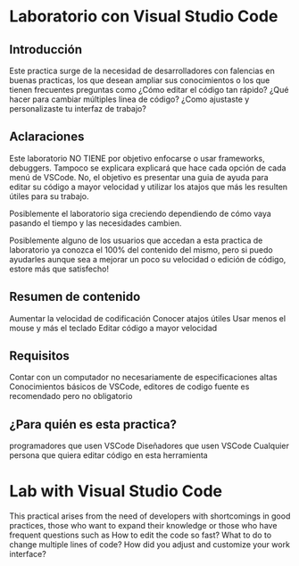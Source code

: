 # Laboratorio con Visual Studio Code
## Introducción
Este practica surge de la necesidad de desarrolladores con falencias en buenas practicas, los que desean ampliar 
sus conocimientos o los que tienen frecuentes preguntas como  ¿Cómo editar el código tan rápido?  ¿Qué hacer para 
cambiar múltiples linea de código?  ¿Como ajustaste y personalizaste tu interfaz de trabajo?


## Aclaraciones

Este laboratorio NO TIENE por objetivo enfocarse o usar frameworks, debuggers. 
Tampoco se explicara explicará que hace cada opción de cada menú de VSCode. 
No, el objetivo es presentar una guia de ayuda para editar su código a mayor velocidad 
y utilizar los atajos que más les resulten útiles para su trabajo.

Posiblemente el laboratorio siga creciendo dependiendo de cómo vaya pasando el tiempo y las necesidades cambien.

Posiblemente alguno de los usuarios que accedan a esta practica de laboratorio ya conozca el 100% del contenido del mismo, 
pero si puedo ayudarles aunque sea a mejorar un poco su velocidad o edición de código, estore más que satisfecho!



## Resumen de contenido 
Aumentar la velocidad de codificación
Conocer atajos útiles
Usar menos el mouse y más el teclado
Editar código a mayor velocidad
## Requisitos
Contar con un computador no necesariamente de especificaciones altas
Conocimientos básicos de VSCode, editores de codigo fuente es recomendado pero no obligatorio

## ¿Para quién es esta practica?
programadores que usen VSCode
Diseñadores que usen VSCode
Cualquier persona que quiera editar código en esta herramienta


# Lab with Visual Studio Code
This practical arises from the need of developers with shortcomings in good practices, those who want to expand their knowledge or those who have frequent questions such as How to edit the code so fast? What to do to change multiple lines of code? How did you adjust and customize your work interface?

